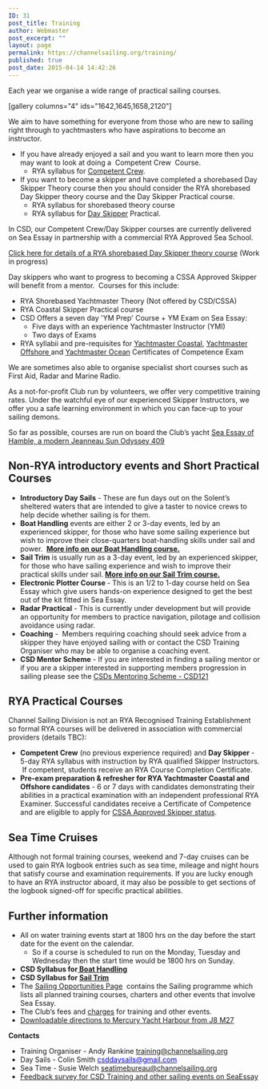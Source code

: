 ```yaml
---
ID: 31
post_title: Training
author: Webmaster
post_excerpt: ""
layout: page
permalink: https://channelsailing.org/training/
published: true
post_date: 2015-04-14 14:42:26
---
```

Each year we organise a wide range of practical sailing courses.

[gallery columns="4" ids="1642,1645,1658,2120"]

We aim to have something for everyone from those who are new to sailing right through to yachtmasters who have aspirations to become an instructor.
<ul>
 	<li>If you have already enjoyed a sail and you want to learn more then you may want to look at doing a&nbsp;&nbsp;Competent Crew&nbsp; Course.
<ul>
 	<li>RYA syllabus for&nbsp;<a href="http://www.rya.org.uk/coursestraining/courses/sailcruising/Pages/Competentcrew.aspx">Competent Crew</a>.</li>
</ul>
</li>
 	<li>If you want to become a skipper and have completed a shorebased Day Skipper Theory course then you should consider the RYA shorebased Day Skipper theory course and the Day Skipper Practical course.
<ul>
 	<li>RYA syllabus for shorebased theory course</li>
 	<li>RYA syllabus for&nbsp;<a href="http://www.rya.org.uk/coursestraining/courses/sailcruising/Pages/Dayskipper.aspx">Day Skipper</a>&nbsp;Practical.</li>
</ul>
</li>
</ul>
In CSD, our Competent Crew/Day Skipper courses are currently delivered on Sea Essay in partnership with a commercial RYA Approved Sea School.

<a href="https://channelsailing.org/training/rya-shorebased-theory-course/">Click here for details of a RYA shorebased Day Skipper theory course</a> (Work in progress)

Day skippers who want to progress to becoming a CSSA Approved Skipper will benefit from a mentor.&nbsp; Courses for this include:
<ul>
 	<li>RYA Shorebased Yachtmaster Theory (Not offered by CSD/CSSA)</li>
 	<li>RYA Coastal Skipper Practical course</li>
 	<li>CSD Offers a seven day 'YM Prep' Course + YM Exam on Sea Essay:
<ul>
 	<li>Five days with an experience Yachtmaster Instructor (YMI)</li>
 	<li>Two days of Exams</li>
</ul>
</li>
 	<li>RYA syllabii and pre-requisites for <a href="http://www.rya.org.uk/COURSESTRAINING/EXAMS/Pages/Coastalskipper.aspx">Yachtmaster Coastal</a>, <a href="http://www.rya.org.uk/COURSESTRAINING/EXAMS/Pages/Yachtmasteroffshore.aspx">Yachtmaster Offshore </a>and <a href="http://www.rya.org.uk/COURSESTRAINING/EXAMS/Pages/Yachtmasterocean.aspx">Yachtmaster Ocean</a> Certificates of Competence Exam</li>
</ul>
We are sometimes also able to organise specialist short courses such as First Aid, Radar and Marine Radio.

As a not-for-profit Club run by volunteers, we offer very competitive training rates. Under the watchful eye of our experienced Skipper Instructors, we offer you a safe learning environment in which you can face-up to your sailing demons.

So&nbsp;far as&nbsp;possible, courses are run on board the Club’s yacht <a href="https://channelsailing.wordpress.com/yacht/">Sea Essay of Hamble, a modern Jeanneau Sun Odyssey 409</a>
<h2><b>Non-RYA introductory events and Short Practical Courses</b></h2>
<ul>
 	<li><b>Introductory Day Sails</b> - These are fun days out on the Solent’s sheltered waters that are intended to give a taster to novice crews to help decide whether sailing is for them.</li>
 	<li><b>Boat Handling</b> events are either 2 or 3-day events, led by an experienced skipper, for those who have some sailing experience but wish to improve their close-quarters boat-handling skills under sail and power.&nbsp; <b><a href="//channelsailing.org/wp-content/uploads/2015/04/boat-handling-course-live-v1-1-2015-04-08.pdf">More info on our Boat Handling course.</a></b></li>
 	<li><strong>Sail Trim</strong> is usually run as a 3-day event, led by an experienced skipper, for those who have sailing experience and wish to improve their practical skills under sail.<b>&nbsp;<a title="Sail Trim" href="//channelsailing.org/wp-content/uploads/2015/04/sail-trim-course-live-v1-0-2015-03-09.pdf">More info on our Sail Trim course.</a></b></li>
 	<li><b>Electronic Plotter Course </b>- This is an 1/2 to 1-day course held on Sea Essay which give users hands-on experience designed to get the best out of the kit fitted in Sea Essay.</li>
 	<li><strong>Radar Practical</strong> - This is currently under development but will provide an opportunity for members to practice navigation, pilotage and collision avoidance using radar.</li>
 	<li><strong>Coaching</strong> -&nbsp; Members requiring coaching should seek advice from a skipper they have enjoyed sailing with or contact the CSD Training Organiser who may be able to organise a coaching event.</li>
 	<li><strong>CSD Mentor Scheme</strong> - If you are interested in finding a sailing mentor or if you are a skipper interested in supporting members progression in sailing please see the <a href="https://channelsailing.org/home/about/csd1-2-1/">CSDs Mentoring Scheme&nbsp;- CSD121</a></li>
</ul>
<h2><b>RYA Practical Courses</b></h2>
Channel Sailing Division is not an RYA&nbsp;Recognised Training Establishment so&nbsp;formal RYA&nbsp;courses will&nbsp;be delivered&nbsp;in association&nbsp;with commercial providers (details TBC):
<ul>
 	<li><b>Competent Crew</b> (no previous experience required) and <b>Day Skipper </b>- 5-day RYA syllabus with instruction by RYA qualified Skipper Instructors. &nbsp;If competent, students receive an RYA Course Completion Certificate.</li>
 	<li><b>Pre-exam preparation &amp; refresher </b><b>for RYA Yachtmaster Coastal and Offshore&nbsp;candidates</b>&nbsp;- 6 or 7 days with candidates demonstrating their abilities in a practical examination with an independent professional RYA Examiner. Successful candidates receive a Certificate of Competence and are eligible to apply for <a href="http://www.cs-sailing.org/html/cssa_skippers.html">CSSA Approved Skipper status</a>.</li>
</ul>
<h2><b>Sea Time Cruises</b></h2>
Although not formal training courses, weekend and 7-day cruises can be used to gain RYA logbook entries such as sea time, mileage and night hours that satisfy course and examination requirements. If you are lucky enough to have an RYA instructor aboard, it may also be possible to get sections of the logbook signed-off for specific practical abilities.
<h2>Further&nbsp;information</h2>
<ul>
 	<li>All on water training events start at 1800 hrs on the day before the start date for the event on the calendar.
<ul>
 	<li>So if a course is scheduled to run on the Monday, Tuesday and Wednesday then the start time would be 1800 hrs on Sunday.</li>
</ul>
</li>
 	<li><b>CSD Syllabus for</b><b><a href="//channelsailing.org/wp-content/uploads/2015/04/boat-handling-course-live-v1-1-2015-04-08.pdf"> Boat Handling</a></b></li>
 	<li><b>CSD Syllabus for <a title="Sail Trim" href="//channelsailing.org/wp-content/uploads/2015/04/sail-trim-course-live-v1-0-2015-03-09.pdf">Sail Trim</a> </b></li>
 	<li>The&nbsp;<a href="//channelsailing.org/sailing-opportunities/">Sailing Opportunities Page</a>&nbsp; contains the Sailing programme which lists all planned training courses, charters and other events that involve Sea Essay.</li>
 	<li>The Club’s fees and&nbsp;<span style="color: #0000ff;"><span style="text-decoration: underline;"><a href="https://channelsailing.wordpress.com/charges/">charges</a></span></span>&nbsp;for training and other events.</li>
 	<li><a href="//channelsailing.org/wp-content/uploads/2015/04/directions-to-mercury-yacht-harbour-live-v1-0-2015-01-27.pdf">Downloadable directions to Mercury Yacht Harbour from J8 M27</a></li>
</ul>
<b>Contacts</b>
<ul>
 	<li>Training Organiser - Andy Rankine <a href="mailto:training@channelsailing.org">training@channelsailing.org </a></li>
 	<li>Day Sails - Colin Smith <a href="mailto:csddaysails@gmail.com"><span style="color: #0000ff;">csddaysails@gmail.com</span></a></li>
 	<li>Sea Time - Susie Welch <a href="mailto:seatimebureau@channelsailing.org?subject=Enquiry%20from%20CSD%20Website:">seatimebureau@channelsailing.org</a></li>
 	<li><a href="https://www.surveymonkey.com/r/C3TQB8M">Feedback survey for CSD Training and other sailing events on SeaEssay</a></li>
</ul>